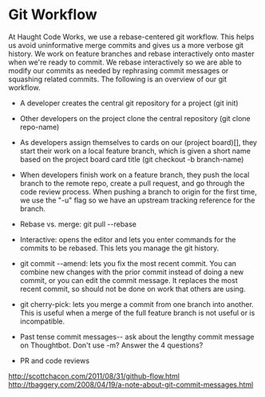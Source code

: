 # Git Workflow

At Haught Code Works, we use a rebase-centered git workflow. This helps us avoid uninformative merge commits and gives us a more verbose git history. We work on feature branches and rebase interactively onto master when we're ready to commit. We rebase interactively so we are able to modify our commits as needed by rephrasing commit messages or squashing related commits. The following is an overview of our git workflow.

* A developer creates the central git repository for a project (git init)
* Other developers on the project clone the central repository (git clone repo-name)
* As developers assign themselves to cards on our (project board)[], they start their work on a local feature branch, which is given a short name based on the project board card title (git checkout -b branch-name)
* When developers finish work on a feature branch, they push the local branch to the remote repo, create a pull request, and go through the code review process.  When pushing a branch to origin for the first time, we use the "-u" flag so we have an upstream tracking reference for the branch.


* Rebase vs. merge: git pull --rebase
* Interactive: opens the editor and lets you enter commands for the commits to be rebased. This lets you manage the git history.
* git commit --amend: lets you fix the most recent commit. You can combine new changes with the prior commit instead of doing a new commit, or you can edit the commit message. It replaces the most recent commit, so should not be done on work that others are using.
* git cherry-pick: lets you merge a commit from one branch into another. This is useful when a merge of the full feature branch is not useful or is incompatible.
* Past tense commit messages-- ask about the lengthy commit message on Thoughtbot. Don't use -m?  Answer the 4 questions?
* PR and code reviews

http://scottchacon.com/2011/08/31/github-flow.html
http://tbaggery.com/2008/04/19/a-note-about-git-commit-messages.html
